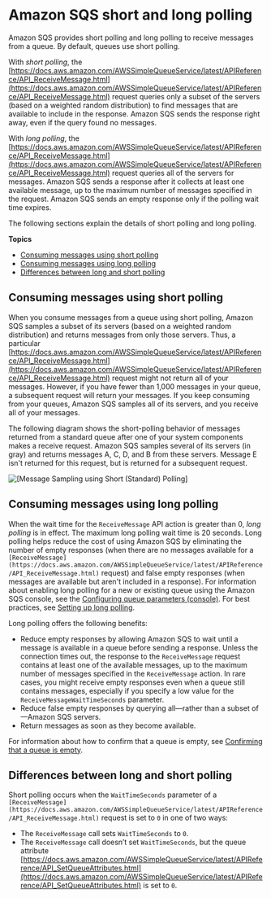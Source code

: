 # Amazon SQS short and long polling<a name="sqs-short-and-long-polling"></a>

 Amazon SQS provides short polling and long polling to receive messages from a queue\. By default, queues use short polling\.

With *short polling*, the [https://docs.aws.amazon.com/AWSSimpleQueueService/latest/APIReference/API_ReceiveMessage.html](https://docs.aws.amazon.com/AWSSimpleQueueService/latest/APIReference/API_ReceiveMessage.html) request queries only a subset of the servers \(based on a weighted random distribution\) to find messages that are available to include in the response\. Amazon SQS sends the response right away, even if the query found no messages\. 

With *long polling*, the [https://docs.aws.amazon.com/AWSSimpleQueueService/latest/APIReference/API_ReceiveMessage.html](https://docs.aws.amazon.com/AWSSimpleQueueService/latest/APIReference/API_ReceiveMessage.html) request queries all of the servers for messages\. Amazon SQS sends a response after it collects at least one available message, up to the maximum number of messages specified in the request\. Amazon SQS sends an empty response only if the polling wait time expires\. 



The following sections explain the details of short polling and long polling\.

**Topics**
+ [Consuming messages using short polling](#sqs-short-polling)
+ [Consuming messages using long polling](#sqs-long-polling)
+ [Differences between long and short polling](#sqs-short-long-polling-differences)

## Consuming messages using short polling<a name="sqs-short-polling"></a>

When you consume messages from a queue using short polling, Amazon SQS samples a subset of its servers \(based on a weighted random distribution\) and returns messages from only those servers\. Thus, a particular [https://docs.aws.amazon.com/AWSSimpleQueueService/latest/APIReference/API_ReceiveMessage.html](https://docs.aws.amazon.com/AWSSimpleQueueService/latest/APIReference/API_ReceiveMessage.html) request might not return all of your messages\. However, if you have fewer than 1,000 messages in your queue, a subsequent request will return your messages\. If you keep consuming from your queues, Amazon SQS samples all of its servers, and you receive all of your messages\.

The following diagram shows the short\-polling behavior of messages returned from a standard queue after one of your system components makes a receive request\. Amazon SQS samples several of its servers \(in gray\) and returns messages A, C, D, and B from these servers\. Message E isn't returned for this request, but is returned for a subsequent request\.

![\[Message Sampling using Short (Standard) Polling\]](http://docs.aws.amazon.com/AWSSimpleQueueService/latest/SQSDeveloperGuide/images/ArchOverview_Receive.png)

## Consuming messages using long polling<a name="sqs-long-polling"></a>

When the wait time for the `ReceiveMessage` API action is greater than 0, *long polling* is in effect\. The maximum long polling wait time is 20 seconds\. Long polling helps reduce the cost of using Amazon SQS by eliminating the number of empty responses \(when there are no messages available for a `[ReceiveMessage](https://docs.aws.amazon.com/AWSSimpleQueueService/latest/APIReference/API_ReceiveMessage.html)` request\) and false empty responses \(when messages are available but aren't included in a response\)\. For information about enabling long polling for a new or existing queue using the Amazon SQS console, see the [Configuring queue parameters \(console\)](sqs-configure-queue-parameters.md)\. For best practices, see [Setting up long polling](working-with-messages.md#setting-up-long-polling)\.

Long polling offers the following benefits:
+ Reduce empty responses by allowing Amazon SQS to wait until a message is available in a queue before sending a response\. Unless the connection times out, the response to the `ReceiveMessage` request contains at least one of the available messages, up to the maximum number of messages specified in the `ReceiveMessage` action\. In rare cases, you might receive empty responses even when a queue still contains messages, especially if you specify a low value for the `ReceiveMessageWaitTimeSeconds` parameter\.
+ Reduce false empty responses by querying all—rather than a subset of—Amazon SQS servers\.
+ Return messages as soon as they become available\.

For information about how to confirm that a queue is empty, see [Confirming that a queue is empty](confirm-queue-is-empty.md)\.

## Differences between long and short polling<a name="sqs-short-long-polling-differences"></a>

Short polling occurs when the `WaitTimeSeconds` parameter of a `[ReceiveMessage](https://docs.aws.amazon.com/AWSSimpleQueueService/latest/APIReference/API_ReceiveMessage.html)` request is set to `0` in one of two ways:
+ The `ReceiveMessage` call sets `WaitTimeSeconds` to `0`\.
+ The `ReceiveMessage` call doesn’t set `WaitTimeSeconds`, but the queue attribute [https://docs.aws.amazon.com/AWSSimpleQueueService/latest/APIReference/API_SetQueueAttributes.html](https://docs.aws.amazon.com/AWSSimpleQueueService/latest/APIReference/API_SetQueueAttributes.html) is set to `0`\.